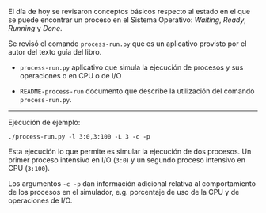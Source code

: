 El día de hoy se revisaron conceptos básicos respecto al estado en el que se puede encontrar un proceso en el Sistema Operativo: *Waiting*, *Ready*, *Running* y *Done*.

Se revisó el comando `process-run.py` que es un aplicativo provisto por el autor del texto guía del libro.

* `process-run.py` aplicativo que simula la ejecución de procesos y sus operaciones o en CPU o de I/O

* `README-process-run` documento que describe la utilización del comando `process-run.py`.

---

Ejecución de ejemplo:

```
./process-run.py -l 3:0,3:100 -L 3 -c -p
```

Esta ejecución lo que permite es simular la ejecución de dos procesos. Un primer proceso intensivo en I/O (`3:0`) y un segundo proceso intensivo en CPU (`3:100`).

Los argumentos `-c -p` dan información adicional relativa al comportamiento de los procesos en el simulador, e.g. porcentaje de uso de la CPU y de operaciones de I/O.

